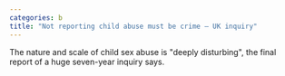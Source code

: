 ```yaml
---
categories: b
title: "Not reporting child abuse must be crime – UK inquiry"
---
```

The nature and scale of child sex abuse is "deeply disturbing", the final report of a huge seven-year inquiry says.